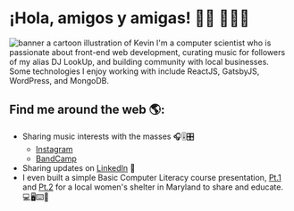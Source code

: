 #  ¡Hola, amigos y amigas! 👋🏾 👨🏾‍💻

<img src="https://raw.githubusercontent.com/kevindennyii/kevindennyii/master/Kevin_as_Mighty_Mouse" alt="banner a cartoon illustration of Kevin">
I'm a computer scientist who is passionate about front-end web development, curating music for followers of my alias DJ LookUp, and building community with local businesses. Some technologies I enjoy working with include ReactJS, GatsbyJS, WordPress, and MongoDB. 


## Find me around the web 🌎: </a>
- Sharing music interests with the masses 🎧🎚🎛
    - <a href="https://www.instagram.com/djlookup">Instagram</a> 
    - <a href="https://bandcamp.com/djlookup">BandCamp</a>
- Sharing updates on <a href="https://www.linkedin.com/in/kodii/">LinkedIn</a> 💼
- I even built a simple Basic Computer Literacy course presentation, <a href="https://docs.google.com/presentation/d/1VWBqOI74oHMQXat666iA42uvWDQNlid1ZeLXASG3unM/edit?usp=sharing">Pt.1</a> and <a href="https://docs.google.com/presentation/d/10NqzAc8uY8kGn7XPjJHBAOkZHz3qgDgfoK4wH6ZLf5g/edit?usp=sharing">Pt.2</a> for a local women's shelter in Maryland to share and educate. 💻🖥⌨️📱
